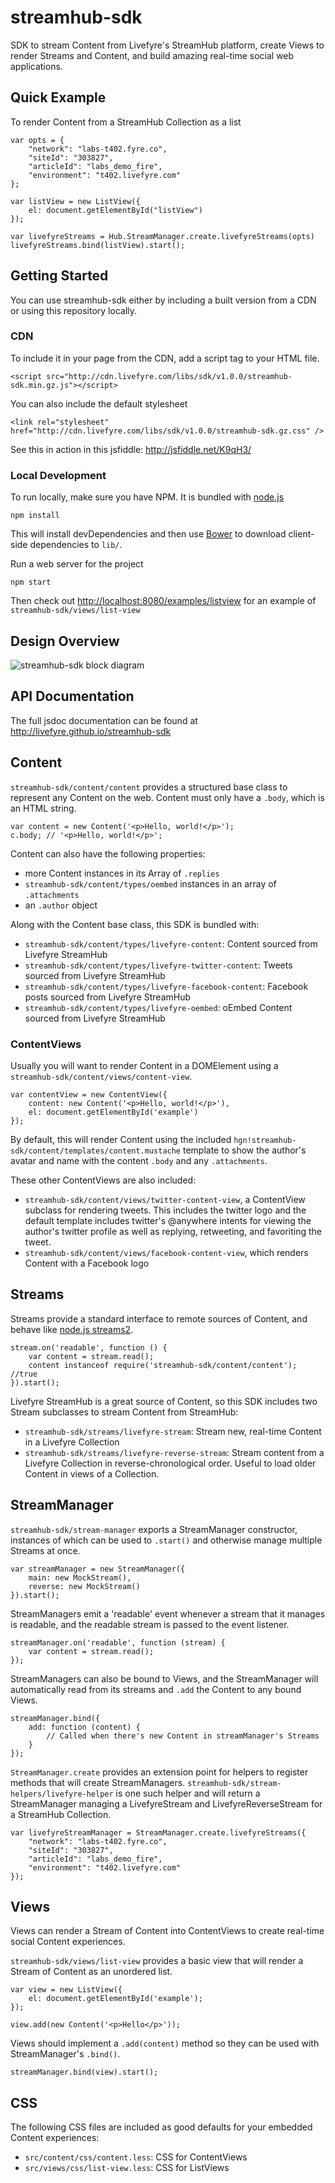 # streamhub-sdk

SDK to stream Content from Livefyre's StreamHub platform, create Views to render Streams and Content, and build amazing real-time social web applications.

## Quick Example

To render Content from a StreamHub Collection as a list

    var opts = {
        "network": "labs-t402.fyre.co",
        "siteId": "303827",
        "articleId": "labs_demo_fire",
        "environment": "t402.livefyre.com"
    };
    
    var listView = new ListView({
        el: document.getElementById("listView")
    });

    var livefyreStreams = Hub.StreamManager.create.livefyreStreams(opts)
    livefyreStreams.bind(listView).start();

## Getting Started

You can use streamhub-sdk either by including a built version from a CDN or using this repository locally.

### CDN

To include it in your page from the CDN, add a script tag to your HTML file.

    <script src="http://cdn.livefyre.com/libs/sdk/v1.0.0/streamhub-sdk.min.gz.js"></script>

You can also include the default stylesheet

    <link rel="stylesheet" href="http://cdn.livefyre.com/libs/sdk/v1.0.0/streamhub-sdk.gz.css" />

See this in action in this jsfiddle: http://jsfiddle.net/K9qH3/

### Local Development

To run locally, make sure you have NPM. It is bundled with [node.js](http://nodejs.org/)

    npm install

This will install devDependencies and then use [Bower](https://github.com/twitter/bower) to download client-side dependencies to `lib/`.

Run a web server for the project

    npm start

Then check out [http://localhost:8080/examples/listview](http://localhost:8080/examples/listview) for an example of `streamhub-sdk/views/list-view`

## Design Overview

![streamhub-sdk block diagram](https://drive.google.com/uc?id=0BwAX440-rUypOFJfVU1LTElZUUU "streamhub-sdk block diagram")

## API Documentation

The full jsdoc documentation can be found at http://livefyre.github.io/streamhub-sdk

## Content

`streamhub-sdk/content/content` provides a structured base class to represent any Content on the web. Content must only have a `.body`, which is an HTML string.

    var content = new Content('<p>Hello, world!</p>');
    c.body; // '<p>Hello, world!</p>';

Content can also have the following properties:

* more Content instances in its Array of `.replies`
* `streamhub-sdk/content/types/oembed` instances in an array of `.attachments`
* an `.author` object

Along with the Content base class, this SDK is bundled with:

* `streamhub-sdk/content/types/livefyre-content`: Content sourced from Livefyre StreamHub
* `streamhub-sdk/content/types/livefyre-twitter-content`: Tweets sourced from Livefyre StreamHub
* `streamhub-sdk/content/types/livefyre-facebook-content`: Facebook posts sourced from Livefyre StreamHub
* `streamhub-sdk/content/types/livefyre-oembed`: oEmbed Content sourced from Livefyre StreamHub

### ContentViews

Usually you will want to render Content in a DOMElement using a `streamhub-sdk/content/views/content-view`.

    var contentView = new ContentView({
        content: new Content('<p>Hello, world!</p>'),
        el: document.getElementById('example')
    });

By default, this will render Content using the included `hgn!streamhub-sdk/content/templates/content.mustache` template to show the author's avatar and name with the content `.body` and any `.attachments`.

These other ContentViews are also included:

* `streamhub-sdk/content/views/twitter-content-view`, a ContentView subclass for rendering tweets. This includes the twitter logo and the default template includes twitter's @anywhere intents for viewing the author's twitter profile as well as replying, retweeting, and favoriting the tweet.
* `streamhub-sdk/content/views/facebook-content-view`, which renders Content with a Facebook logo  

## Streams

Streams provide a standard interface to remote sources of Content, and behave like [node.js streams2](http://nodejs.org/api/stream.html#stream_compatibility).

    stream.on('readable', function () {
        var content = stream.read();
        content instanceof require('streamhub-sdk/content/content'); //true
    }).start();

Livefyre StreamHub is a great source of Content, so this SDK includes two Stream subclasses to stream Content from StreamHub:

* `streamhub-sdk/streams/livefyre-stream`: Stream new, real-time Content in a Livefyre Collection
* `streamhub-sdk/streams/livefyre-reverse-stream`: Stream content from a Livefyre Collection in reverse-chronological order. Useful to load older Content in views of a Collection.

## StreamManager

`streamhub-sdk/stream-manager` exports a StreamManager constructor, instances of which can be used to `.start()` and otherwise manage multiple Streams at once.

    var streamManager = new StreamManager({
        main: new MockStream(),
        reverse: new MockStream()
    }).start();

StreamManagers emit a 'readable' event whenever a stream that it manages is readable, and the readable stream is passed to the event listener.

    streamManager.on('readable', function (stream) {
        var content = stream.read();
    });

StreamManagers can also be bound to Views, and the StreamManager will automatically read from its streams and `.add` the Content to any bound Views.

    streamManager.bind({
        add: function (content) {
            // Called when there's new Content in streamManager's Streams
        }
    });

`StreamManager.create` provides an extension point for helpers to register methods that will create StreamManagers. `streamhub-sdk/stream-helpers/livefyre-helper` is one such helper and will return a StreamManager managing a LivefyreStream and LivefyreReverseStream for a StreamHub Collection.

    var livefyreStreamManager = StreamManager.create.livefyreStreams({
        "network": "labs-t402.fyre.co",
        "siteId": "303827",
        "articleId": "labs_demo_fire",
        "environment": "t402.livefyre.com"
    });

## Views

Views can render a Stream of Content into ContentViews to create real-time social Content experiences.

`streamhub-sdk/views/list-view` provides a basic view that will render a Stream of Content as an unordered list.

    var view = new ListView({
        el: document.getElementById('example');
    });

    view.add(new Content('<p>Hello</p>'));

Views should implement a `.add(content)` method so they can be used with StreamManager's `.bind()`.

    streamManager.bind(view).start();

## CSS

The following CSS files are included as good defaults for your embedded Content experiences:

* `src/content/css/content.less`: CSS for ContentViews
* `src/views/css/list-view.less`: CSS for ListViews
